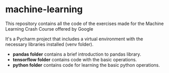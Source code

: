 # machine-learning
This repository contains all the code of the exercises made for the Machine Learning Crash Course offered by Google

It's a Pycharm project that includes a virtual environment with the necessary libraries installed (venv folder).

* **pandas folder** contains a brief introduction to pandas library.
* **tensorflow folder** contains code with the basic operations.
* **python folder** contains code for learning the basic python operations.

